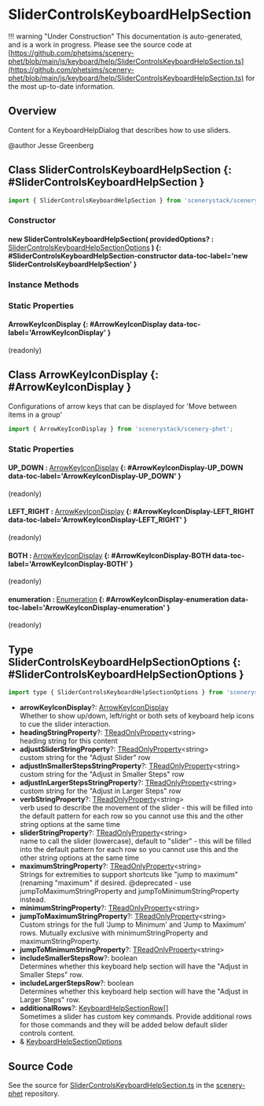# SliderControlsKeyboardHelpSection

!!! warning "Under Construction"
    This documentation is auto-generated, and is a work in progress. Please see the source code at
    [https://github.com/phetsims/scenery-phet/blob/main/js/keyboard/help/SliderControlsKeyboardHelpSection.ts](https://github.com/phetsims/scenery-phet/blob/main/js/keyboard/help/SliderControlsKeyboardHelpSection.ts) for the most up-to-date information.

## Overview

Content for a KeyboardHelpDialog that describes how to use sliders.

@author Jesse Greenberg

## Class SliderControlsKeyboardHelpSection {: #SliderControlsKeyboardHelpSection }


```js
import { SliderControlsKeyboardHelpSection } from 'scenerystack/scenery-phet';
```
### Constructor

#### new SliderControlsKeyboardHelpSection( providedOptions? : <span style="font-weight: 400;">[SliderControlsKeyboardHelpSectionOptions](../scenery-phet/SliderControlsKeyboardHelpSection.md#SliderControlsKeyboardHelpSectionOptions)</span> ) {: #SliderControlsKeyboardHelpSection-constructor data-toc-label='new SliderControlsKeyboardHelpSection' }

### Instance Methods



### Static Properties

#### ArrowKeyIconDisplay {: #ArrowKeyIconDisplay data-toc-label='ArrowKeyIconDisplay' }

(readonly)



## Class ArrowKeyIconDisplay {: #ArrowKeyIconDisplay }


Configurations of arrow keys that can be displayed for 'Move between items in a group'

```js
import { ArrowKeyIconDisplay } from 'scenerystack/scenery-phet';
```
### Static Properties

#### UP_DOWN : <span style="font-weight: 400;">[ArrowKeyIconDisplay](../scenery-phet/SliderControlsKeyboardHelpSection.md#ArrowKeyIconDisplay)</span> {: #ArrowKeyIconDisplay-UP_DOWN data-toc-label='ArrowKeyIconDisplay-UP_DOWN' }

(readonly)

#### LEFT_RIGHT : <span style="font-weight: 400;">[ArrowKeyIconDisplay](../scenery-phet/SliderControlsKeyboardHelpSection.md#ArrowKeyIconDisplay)</span> {: #ArrowKeyIconDisplay-LEFT_RIGHT data-toc-label='ArrowKeyIconDisplay-LEFT_RIGHT' }

(readonly)

#### BOTH : <span style="font-weight: 400;">[ArrowKeyIconDisplay](../scenery-phet/SliderControlsKeyboardHelpSection.md#ArrowKeyIconDisplay)</span> {: #ArrowKeyIconDisplay-BOTH data-toc-label='ArrowKeyIconDisplay-BOTH' }

(readonly)

#### enumeration : <span style="font-weight: 400;">[Enumeration](../phet-core/Enumeration.md)</span> {: #ArrowKeyIconDisplay-enumeration data-toc-label='ArrowKeyIconDisplay-enumeration' }

(readonly)



## Type SliderControlsKeyboardHelpSectionOptions {: #SliderControlsKeyboardHelpSectionOptions }


```js
import type { SliderControlsKeyboardHelpSectionOptions } from 'scenerystack/scenery-phet';
```


- **arrowKeyIconDisplay**?: [ArrowKeyIconDisplay](../scenery-phet/SliderControlsKeyboardHelpSection.md#ArrowKeyIconDisplay)
<br>  Whether to show up/down, left/right or both sets of keyboard help icons to cue the slider interaction.
- **headingStringProperty**?: [TReadOnlyProperty](../axon/TReadOnlyProperty.md)&lt;<span style="color: hsla(calc(var(--md-hue) + 180deg),80%,40%,1);">string</span>&gt;
<br>  heading string for this content
- **adjustSliderStringProperty**?: [TReadOnlyProperty](../axon/TReadOnlyProperty.md)&lt;<span style="color: hsla(calc(var(--md-hue) + 180deg),80%,40%,1);">string</span>&gt;
<br>  custom string for the "Adjust Slider" row
- **adjustInSmallerStepsStringProperty**?: [TReadOnlyProperty](../axon/TReadOnlyProperty.md)&lt;<span style="color: hsla(calc(var(--md-hue) + 180deg),80%,40%,1);">string</span>&gt;
<br>  custom string for the "Adjust in Smaller Steps" row
- **adjustInLargerStepsStringProperty**?: [TReadOnlyProperty](../axon/TReadOnlyProperty.md)&lt;<span style="color: hsla(calc(var(--md-hue) + 180deg),80%,40%,1);">string</span>&gt;
<br>  custom string for the "Adjust in Larger Steps" row
- **verbStringProperty**?: [TReadOnlyProperty](../axon/TReadOnlyProperty.md)&lt;<span style="color: hsla(calc(var(--md-hue) + 180deg),80%,40%,1);">string</span>&gt;
<br>  verb used to describe the movement of the slider - this will be filled into the default pattern for
  each row so you cannot use this and the other string options at the same time
- **sliderStringProperty**?: [TReadOnlyProperty](../axon/TReadOnlyProperty.md)&lt;<span style="color: hsla(calc(var(--md-hue) + 180deg),80%,40%,1);">string</span>&gt;
<br>  name to call the slider (lowercase), default to "slider" - this will be filled into the default pattern for
  each row so you cannot use this and the other string options at the same time
- **maximumStringProperty**?: [TReadOnlyProperty](../axon/TReadOnlyProperty.md)&lt;<span style="color: hsla(calc(var(--md-hue) + 180deg),80%,40%,1);">string</span>&gt;
<br>  Strings for extremities to support shortcuts like "jump to maximum" (renaming "maximum" if desired.
  @deprecated - use jumpToMaximumStringProperty and jumpToMinimumStringProperty instead.
- **minimumStringProperty**?: [TReadOnlyProperty](../axon/TReadOnlyProperty.md)&lt;<span style="color: hsla(calc(var(--md-hue) + 180deg),80%,40%,1);">string</span>&gt;
- **jumpToMaximumStringProperty**?: [TReadOnlyProperty](../axon/TReadOnlyProperty.md)&lt;<span style="color: hsla(calc(var(--md-hue) + 180deg),80%,40%,1);">string</span>&gt;
<br>  Custom strings for the full 'Jump to Minimum' and 'Jump to Maximum' rows. Mutually exclusive with
  minimumStringProperty and maximumStringProperty.
- **jumpToMinimumStringProperty**?: [TReadOnlyProperty](../axon/TReadOnlyProperty.md)&lt;<span style="color: hsla(calc(var(--md-hue) + 180deg),80%,40%,1);">string</span>&gt;
- **includeSmallerStepsRow**?: <span style="color: hsla(calc(var(--md-hue) + 180deg),80%,40%,1);">boolean</span>
<br>  Determines whether this keyboard help section will have the "Adjust in Smaller Steps" row.
- **includeLargerStepsRow**?: <span style="color: hsla(calc(var(--md-hue) + 180deg),80%,40%,1);">boolean</span>
<br>  Determines whether this keyboard help section will have the "Adjust in Larger Steps" row.
- **additionalRows**?: [KeyboardHelpSectionRow](../scenery-phet/KeyboardHelpSectionRow.md)[]
<br>  Sometimes a slider has custom key commands. Provide additional rows for those commands and they will be added
  below default slider controls content.
- &amp; [KeyboardHelpSectionOptions](../scenery-phet/KeyboardHelpSection.md#KeyboardHelpSectionOptions)




## Source Code

See the source for [SliderControlsKeyboardHelpSection.ts](https://github.com/phetsims/scenery-phet/blob/main/js/keyboard/help/SliderControlsKeyboardHelpSection.ts) in the [scenery-phet](https://github.com/phetsims/scenery-phet) repository.
